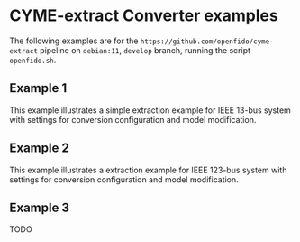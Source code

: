 # CYME-extract Converter examples

The following examples are for the `https://github.com/openfido/cyme-extract` pipeline on `debian:11`, `develop` branch, running the script `openfido.sh`.

## Example 1

This example illustrates a simple extraction example for IEEE 13-bus system with settings for conversion configuration and model modification.

## Example 2

This example illustrates a extraction example for IEEE 123-bus system with settings for conversion configuration and model modification.

## Example 3

TODO

